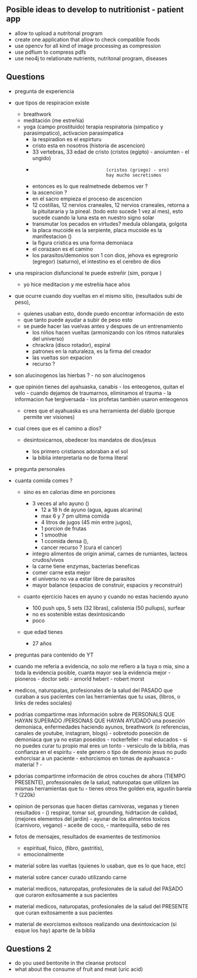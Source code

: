 ## Posible ideas to develop to nutritionist - patient app
- allow to upload a nutritonal program
- create one application that allow to check compatible foods
- use opencv for all kind of image processing as compression
- use pdfium to compress pdfs
- use neo4j to relationate nutrients, nutritonal program, diseases


## Questions
- pregunta de experiencia
- que tipos de respiracion existe
    - breathwork 
    - meditación (me estreñia)
    - yoga
        (campo prostituido)
        terapia respiratoria (simpatico y parasimpatico), activacion parasimpatica
        - la respiradion es el espirturu
        - cristo esta en nosotros (historia de ascencion)
        - 33 vertebras, 33 edad de cristo (cristos (egipto) - anoiumten - el ungido)
        -                                 (cristos (griego) - oro)
                                          hay mucho secretismos
        - entonces es lo  que realmetnede debemos ver ? 
        - la ascencion ?
        - en el sacro empieza el proceso de ascencion
        - 12 costillas, 12 nervios craneales, 12 nervios craneales, retorna a la pituitararia y la pineal. (todo esto sucede 1 vez al mes), esto sucede cuando la luna esta en nuestro signo solar
        - transmutar los pecados en virtudes?
        medula oblangata, golgota 
        - la placa mucoide es la serpiente, placa mucoide es la manifestacion ()
        - la figura cristica es una forma demoniaca
        - el corazaon es el camino
        - los parasitos/demonios son 1 con dios, jehova es egregrorio (egregor) (saturno), el intestino es el cerebro de dios

- una respiracion disfuncional te puede estreñir (sim, porque )
    - yo hice meditacion y me estreñia hace años
- que ocurre cuando doy vueltas en el mismo sitio, (resultados subí de peso), 
    - quienes usaban esto, donde puedo encontrar información de esto
    - que tanto puede ayudar a subir de peso esto
    - se puede hacer las vuelvas antes y despues de un entrenamiento
        - los niños hacen vueltas (armonizando con los ritmos naturales del universo)
        - chrackra (disco rotador), espiral
        - patrones en la naturaleza, es la firma del creador
        - las vueltas son expacion
        - recurso ? 

- son alucinogenos las hierbas ?
        - no son alucinogenos
- que opinión tienes del ayahuaska, canabis
                    - los enteogenos, quitan el velo
                    - cuando dejamos de traumarnos, eliminamos el trauma
                    - la informacion fue tergiversada
                    - los profetas también usaron enteogenos
    - crees que el ayahuaska es una herramienta del diablo (porque permite ver visiones)
- cual crees que es el camino a dios?
    - desintoxicarnos, obedecer los mandatos de dios/jesus

        - los primero cristianos adoraban a el sol
        - la biblia interpretarla no de forma literal

- pregunta personales
- cuanta comida comes ? 
    - sino es en calorias dime en porciones
        - 3 veces al año ayuno ()
            - 12 a 18 h de ayuno (agua, aguas alcanina)
            -  max 6 y 7 pm ultima comida
            - 4 litros de jugos (45 min entre jugos), 
            - 1 porcion de frutas
            - 1 smoothie
            - 1 ccomida densa (), 
            - cancer recurso ?  (cura el cancer)
        - integro alimentos de origin animal, carnes de rumiantes, lacteos crudos/vivos
        - la carne tiene enzymas, bacterias beneficas
        - comer carne esta mejor
        - el universo no va a estar libre de parasitos
        - mayor balance (espacios de construir, espacios y reconstruir)
        
    - cuanto ejercicio haces en ayuno y cuando no estas haciendo ayuno
        - 100 push ups, 5 sets (32 libras), calistenia (50 pullups), surfear
        - no es sostenible estas dexintosicando
        - poco 
    - que edad tienes
        - 27 años





- preguntas para contenido de YT

- cuando me referia a evidencia, no solo me refiero a la tuya o mia, sino a toda la evidencia posible, cuanta mayor sea la evidencia mejor
        - pioneros 
        - doctor sebi
        - arnorld hebert
        - robert morst


- medicos, naturopatas, profesionales de la salud del PASADO que curaban a sus pacientes con las herramientas que tu usas, (libros, o links de redes sociales)
- podrias compartirme mas información sobre de PERSONALS QUE HAYAN SUPERADO /PERSONAS QUE HAYAN AYUDADO una poseción demoniaca, enfermedades
 haciendo ayunos, breathwork (o referencias, canales de youtube, instagram, blogs)
        - sobretodo poseción de demoniaca que ya no estan poseidos
        - rockerfeller
        - mal educados
        - si no puedes curar tu propio mal eres un tonto
        - versiculo de la biblia, mas confianza en el espiritu
        - este genero o tipo de demonio jesus no pudo exhorcisar a un paciente
            - exhorcismos en tomas de ayahuasca
            - material ?
            - 

- pdorias compartirme información de otros couches de ahora (TIEMPO PRESENTE), professionales de la salud, naturopatas que utilizen las mismas herramientas que tu
        - tienes otros the golden era, agustin barela ? (220k)

- opinion de personas que hacen dietas carnivoras, veganas y tienen resultados
        - () respirar, tomar sol, grounding, hidrtacion de calidad, (mejores elementos del jardin)
        - ayunar de los alimentos toxicos (carnivoro, vegano)
        - aceite de coco, 
        - mantequilla, sebo de res 
- fotos de mensajes, resultados de examentes de testimonios

    - espiritual, fisico, (fibro, gastritis), 
    - emocionalmente



- material sobre las vueltas (quienes lo usaban, que es lo que hace, etc)
- material sobre cancer curado utilizando carne
- material medicos, naturopatas, profesionales de la salud del PASADO que curaron exitosamente a sus pacientes 
- material medicos, naturopatas, profesionales de la salud del PRESENTE que curan exitosamente a sus pacientes 
- material de exorcismos exitosos realizando una dexintoxicacion (si esque los hay) aparte de la biblia

## Questions 2
- do you used bentonite in the cleanse protocol
- what about the consume of fruit and meat (uric acid)



